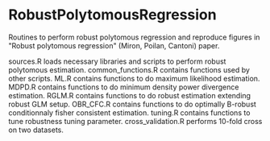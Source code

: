 # RobustPolytomousRegression
Routines to perform robust polytomous regression and reproduce figures in "Robust polytomous regression" (Miron, Poilan, Cantoni) paper.


sources.R            loads necessary libraries and scripts to perform robust polytomous estimation.
common_functions.R   contains functions used by other scripts. 
ML.R                 contains functions to do maximum likelihood estimation.
MDPD.R               contains functions to do minimum density power divergence estimation.
RGLM.R               contains functions to do robust estimation extending robust GLM setup.
OBR_CFC.R            contains functions to do optimally B-robust conditionnaly fisher consistent estimation.
tuning.R             contains functions to tune robustness tuning parameter.
cross_validation.R   performs 10-fold cross on two datasets.
